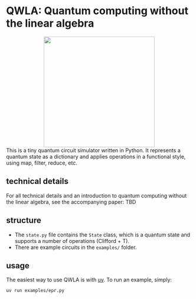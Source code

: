 # QWLA: Quantum computing without the linear algebra

<div align="center">
  <img src="https://github.com/user-attachments/assets/5b65a96e-4fcc-4af9-b580-a09c509a38cc" width="300" />
</div>
This is a tiny quantum circuit simulator written in Python. 
It represents a quantum state as a dictionary and applies operations in a functional style, using map, filter, reduce, etc.

## technical details
For all technical details and an introduction to quantum computing without the linear algebra, see the accompanying paper: TBD

## structure
- The `state.py` file contains the `State` class, which is a quantum state and supports a number of operations (Clifford + T).
- There are example circuits in the `examples/` folder.


## usage
The easiest way to use QWLA is with [uv](https://docs.astral.sh/uv/getting-started/installation/).
To run an example, simply:

```bash
uv run examples/epr.py
```




